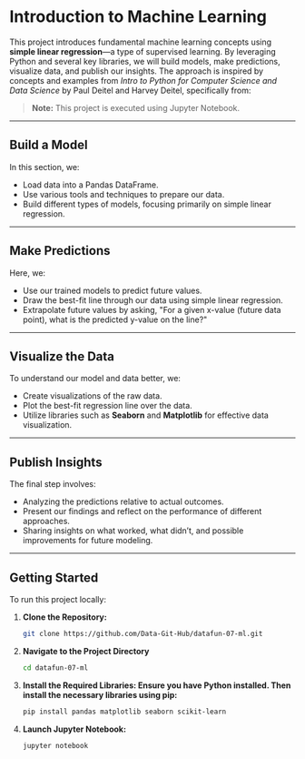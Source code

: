 # Introduction to Machine Learning

This project introduces fundamental machine learning concepts using **simple linear regression**—a type of supervised learning. By leveraging Python and several key libraries, we will build models, make predictions, visualize data, and publish our insights. The approach is inspired by concepts and examples from *Intro to Python for Computer Science and Data Science* by Paul Deitel and Harvey Deitel, specifically from:

> **Note:** This project is executed using Jupyter Notebook.

---

## Build a Model

In this section, we:
- Load data into a Pandas DataFrame.
- Use various tools and techniques to prepare our data.
- Build different types of models, focusing primarily on simple linear regression.

---

## Make Predictions

Here, we:
- Use our trained models to predict future values.
- Draw the best-fit line through our data using simple linear regression.
- Extrapolate future values by asking, "For a given x-value (future data point), what is the predicted y-value on the line?"

---

## Visualize the Data

To understand our model and data better, we:
- Create visualizations of the raw data.
- Plot the best-fit regression line over the data.
- Utilize libraries such as **Seaborn** and **Matplotlib** for effective data visualization.

---

## Publish Insights

The final step involves:
- Analyzing the predictions relative to actual outcomes.
- Present our findings and reflect on the performance of different approaches.
- Sharing insights on what worked, what didn’t, and possible improvements for future modeling.

---

## Getting Started

To run this project locally:

1. **Clone the Repository:**
   ```bash
   git clone https://github.com/Data-Git-Hub/datafun-07-ml.git

2. **Navigate to the Project Directory**
   ```bash
   cd datafun-07-ml

3. **Install the Required Libraries: Ensure you have Python installed. Then install the necessary libraries using pip:**
   ```bash
   pip install pandas matplotlib seaborn scikit-learn

4. **Launch Jupyter Notebook:**
   ```bash
   jupyter notebook
